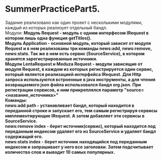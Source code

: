 # SummerPracticePart5. 
Задание реализовано как один проект с несколькими модулями, каждый из которых реализует отдельный бандл.  
Модули:
<b>Модуль Request<b> - модуль с одним интерфесом IRequest в котором лишь одна функция getTitles().  
Модуль Application - основной модуль, который зависит от модуля Request и в нем реализованы три команды news:add, news:remove, news:stats. Так же в нем есть сервис (SourceService), в котором хранятся зарегистрированные источники.  
Moдули LentaRequest и Meduza Request - модули зависящие от модуля Request, в каждом из которых регистрируется один сервис, который является реализацией интерфейса IRequest. Для Http запроса используются встроенные в java инструменты, а для чтения возвращаемого json файла использовался бандл org.json. При регистрации сервисов, к ним прикреплялся параметр "source=<название_источника>"  
Команды:  
news:add path - устанавливает бандл, который находится в переданной строке и запускает его, тем самым регистрируя сервисы имплементирующие IRequest. А затем добавляет эти сервисы в SourceService.  
news:remove index - берет источник(сервис), который находится под переданным индексом удаляет его из SourceService и удаляет бандл содержащий его.  
news:stats index - берет источник находящийся под переданным индексом и запрашивает у него все заголовки. Затем подсчитывает количество слов и выводит 10 самых популярных.  
